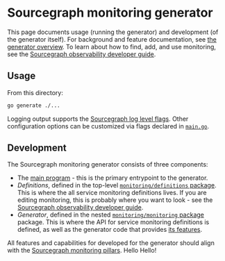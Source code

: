 # Sourcegraph monitoring generator

This page documents usage (running the generator) and development (of the generator itself).
For background and feature documentation, see [the generator overview](https://docs.sourcegraph.com/dev/background-information/observability/monitoring-generator).
To learn about how to find, add, and use monitoring, see the [Sourcegraph observability developer guide](https://docs.sourcegraph.com/dev/background-information/observability).

## Usage

From this directory:

```sh
go generate ./...
```

Logging output supports the [Sourcegraph log level flags](https://docs.sourcegraph.com/admin/observability#logs).
Other configuration options can be customized via flags declared in [`main.go`](./main.go).

## Development

The Sourcegraph monitoring generator consists of three components:

- The [main program](./main.go) - this is the primary entrypoint to the generator.
- _Definitions_, defined in the top-level [`monitoring/definitions` package](./definitions/).
  This is where the all service monitoring definitions lives.
  If you are editing monitoring, this is probably where you want to look - see the [Sourcegraph observability developer guide](https://docs.sourcegraph.com/dev/background-information/observability).
- _Generator_, defined in the nested [`monitoring/monitoring` package](./monitoring/README.md) package.
  This is where the API for service monitoring definitions is defined, as well as the generator code that provides [its features](https://docs.sourcegraph.com/dev/background-information/observability/monitoring-generator#features).

All features and capabilities for developed for the generator should align with the [Sourcegraph monitoring pillars](https://about.sourcegraph.com/handbook/engineering/observability/monitoring_pillars).
Hello Hello!

